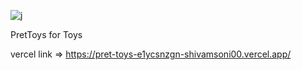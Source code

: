 
![j](https://user-images.githubusercontent.com/40209471/187059606-d24244bd-647a-4172-98bd-91e65d8388ff.jpeg)

<p align="left">
PretToys for Toys
</p>

vercel link =>   https://pret-toys-e1ycsnzgn-shivamsoni00.vercel.app/
